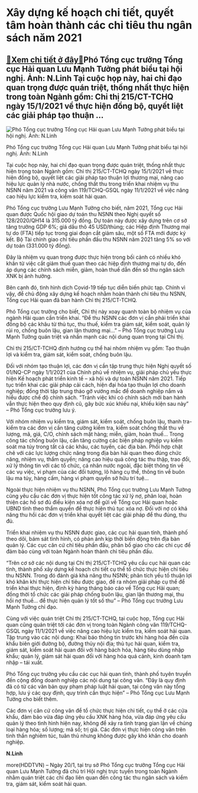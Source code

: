 Xây dựng kế hoạch chi tiết, quyết tâm hoàn thành các chỉ tiêu thu ngân sách năm 2021
====================================================================================

[:gift:Xem chi tiết ở đây:gift:](https://hddtvn.com/xay-dung-ke-hoach-chi-tiet-quyet-tam-hoan-thanh-cac-chi-tieu-thu-ngan-sach-nam-2021/)Phó Tổng cục trưởng Tổng cục Hải quan Lưu Mạnh Tưởng phát biểu tại hội nghị. Ảnh: N.Linh Tại cuộc họp này, hai chỉ đạo quan trọng được quán triệt, thống nhất thực hiện trong toàn Ngành gồm: Chỉ thị 215/CT-TCHQ ngày 15/1/2021 về thực hiện đồng bộ, quyết liệt các giải pháp tạo thuận …
-------------------------------------------------------------------------------------------------------------------------------------------------------------------------------------------------------------------------------------------------------------------------------------------





![Phó Tổng cục trưởng Tổng cục Hải quan Lưu Mạnh Tưởng phát biểu tại hội nghị. Ảnh: N.Linh](https://hddtvn.com/wp-content/uploads/2021/01/5547_IMG_9125.jpg "Phó Tổng cục trưởng Tổng cục Hải quan Lưu Mạnh Tưởng phát biểu tại hội nghị. Ảnh: N.Linh")


Phó Tổng cục trưởng Tổng cục Hải quan Lưu Mạnh Tưởng phát biểu tại hội nghị. Ảnh: N.Linh



Tại cuộc họp này, hai chỉ đạo quan trọng được quán triệt, thống nhất thực hiện trong toàn Ngành gồm: Chỉ thị 215/CT-TCHQ ngày 15/1/2021 về thực hiện đồng bộ, quyết liệt các giải pháp tạo thuận lợi thương mại, nâng cao hiệu lực quản lý nhà nước, chống thất thu trong triển khai nhiệm vụ thu NSNN năm 2021 và công văn 119/TCHQ-GSQL ngày 11/1/2021 về việc nâng cao hiệu lực kiểm tra, kiểm soát hải quan.


Phó Tổng cục trưởng Lưu Mạnh Tưởng cho biết, năm 2021, Tổng cục Hải quan được Quốc hội giao dự toán thu NSNN theo Nghị quyết số 128/2020/QH14 là 315.000 tỷ đồng. Dự toán này được xây dựng trên cơ sở tăng trưởng GDP 6%; giá dầu thô 45 USD/thùng; các Hiệp định Thương mại tự do (FTA) tiếp tục trong giai đoạn cắt giảm sâu, một số FTA mới được ký kết. Bộ Tài chính giao chỉ tiêu phấn đấu thu NSNN năm 2021 tăng 5% so với dự toán (331.000 tỷ đồng).


Đây là nhiệm vụ quan trọng được thực hiện trong bối cảnh có nhiều khó khăn từ việc cắt giảm thuế quan theo các hiệp định thương mại tự do, đến áp dụng các chính sách miễn, giảm, hoàn thuế dẫn đến số thu ngân sách XNK bị ảnh hưởng.


Bên cạnh đó, tình hình dịch Covid-19 tiếp tục diễn biến phức tạp. Chính vì vậy, để chủ động xây dựng kế hoạch nhằm hoàn thành chi tiêu thu NSNN, Tổng cục Hải quan đã ban hành Chỉ thị 215/CT-TCHQ.


Phó Tổng cục trưởng cho biết, Chỉ thị này xoay quanh toàn bộ nhiệm vụ của ngành Hải quan cần triển khai. “Để thu NSNN các đơn vị cần phải triển khai đồng bộ các khâu từ thủ tục, thu thuế, kiểm tra giám sát, kiểm soát, quản lý rủi ro, chống buôn lậu, gian lận thương mại…” – Phó Tổng cục trưởng Lưu Mạnh Tưởng quán triệt và nhấn mạnh các nội dung quan trọng tại Chỉ thị.


Chỉ thị 215/CT-TCHQ định hướng cụ thể hai nhóm nhiệm vụ gồm: Tạo thuận lợi và kiểm tra, giám sát, kiểm soát, chống buôn lậu.


Đối với nhóm tạo thuận lợi, các đơn vị cần tập trung thực hiện Nghị quyết số 01/NQ-CP ngày 1/1/2021 của Chính phủ về nhiệm vụ, giải pháp chủ yếu thực hiện Kế hoạch phát triển kinh tế – xã hội và dự toán NSNN năm 2021. Tiếp tục triển khai các giải pháp cải cách, hiện đại hóa tạo thuận lợi cho doanh nghiệp; đồng thời tập trung tháo gỡ vướng mắc để doanh nghiệp nắm và hiểu được chế độ chính sách. “Tránh việc khi có chính sách mới ban hành vẫn thực hiện theo quy định cũ, gây bức xúc khiếu nại, khiếu kiện sau này” – Phó Tổng cục trưởng lưu ý.


Với nhóm nhiệm vụ kiểm tra, giám sát, kiểm soát, chống buôn lậu, thanh tra-kiểm tra các đơn vị cần tăng cường kiểm tra, kiểm soát chống thất thu về lượng, mã, giá, C/O, chính sách mặt hàng; miễn, giảm, hoàn thuế… Trong công tác chống buôn lậu, cần tăng cường các biện pháp nghiệp vụ kiểm soát ma túy trong tất cả các khâu, các tuyến, các địa bàn. Phối hợp chặt chẽ với các lực lượng chức năng trong địa bàn hải quan theo đúng chức năng, nhiệm vụ, thẩm quyền; nâng cao hiệu quả công tác thu thập, trao đổi, xử lý thông tin với các tổ chức, cá nhân nước ngoài, đặc biệt thông tin về các vụ việc, vi phạm của các đối tượng, lô hàng cụ thể, thông tin về buôn lậu ma túy, hàng cấm, hàng vi phạm quyền sở hữu trí tuệ…


Ngoài thực hiện nhiệm vụ thu NSNN, Phó Tổng cục trưởng Lưu Mạnh Tưởng cũng yêu cầu các đơn vị thực hiện tốt công tác xử lý nợ, phân loại, hoàn thiện các hồ sơ đủ điều kiện xóa nợ để gửi về Tổng cục Hải quan hoặc UBND tỉnh theo thẩm quyền để thực hiện thủ tục xóa nợ. Đối với nợ có khả năng thu hồi các đơn vị triển khai quyết liệt các giải pháp để thu đúng, thu đủ.


Triển khai nhiệm vụ thu NSNN được giao, các cục hải quan tỉnh, thành phố theo dõi, bám sát tình hình, có phản ánh kịp thời biến động trên địa bàn quản lý. Các cục căn cứ chỉ tiêu phấn đấu, phân bổ giao cho các chi cục để đảm bảo cùng với toàn Ngành hoàn thành chỉ tiêu phấn đấu.


“Trên cơ sở các nội dung tại Chỉ thị 215/CT-TCHQ yêu cầu cục hải quan các tỉnh, thành phố xây dựng kế hoạch chi tiết cụ thể tổ chức thực hiện chỉ tiêu thu NSNN. Trong đó đánh giá khả năng thu NSNN; phân tích yếu tố thuận lợi khó khăn khi thực hiện chỉ tiêu được giao, đề ra nhóm giải pháp cụ thể để triển khai thực hiện, định kỳ hàng tháng báo cáo về Tổng cục Hải quan; đồng thời tổ chức các giải pháp chống buôn lậu, gian lận thương mại, thu hồi nợ thuế… để thực hiện quản lý tốt số thu” – Phó Tổng cục trưởng Lưu Mạnh Tưởng chỉ đạo.


Cùng với việc quán triệt Chỉ thị 215/CT-TCHQ, tại cuộc họp, Tổng cục Hải quan cũng quán triệt tới các đơn vị trong toàn Ngành công văn 119/TCHQ-GSQL ngày 11/1/2021 về việc nâng cao hiệu lực kiểm tra, kiểm soát hải quan. Tập trung vào các nội dung: Khai báo thông tin trước khi hàng hóa đến cửa khẩu biên giới đường bộ, đường thủy nội địa; thủ tục hải quan, kiểm tra, giám sát, kiểm soát hải quan đối với hàng bách hóa, hàng tiêu dùng nhập khẩu; quản lý, giám sát hải quan đối với hàng hóa quá cảnh, kinh doanh tạm nhập – tái xuất.


Phó Tổng cục trưởng yêu cầu các cục hải quan tỉnh, thành phố tuyên truyền đến cộng đồng doanh nghiệp các nội dung tại công văn. “Đây là quy định đã có từ các văn bản quy phạm pháp luật hải quan, tại công văn này tổng hợp, lưu ý các quy định, quy trình cần thực hiện” – Phó Tổng cục Lưu Mạnh Tưởng cho biết thêm.


Các đơn vị căn cứ công văn để tổ chức thực hiện chi tiết, cụ thể ở các cửa khẩu, đảm bảo vừa đáp ứng yêu cầu XNK hàng hóa, vừa đáp ứng yêu cầu quản lý theo tình hình hiện nay, không để xảy ra tình trạng gian lận về chủng loại hàng hóa; số lượng; mã số; trị giá. Các đơn vị thực hiện công văn trên tinh thần nghiêm túc, tuân thủ nhưng không được gây khó khăn cho doanh nghiệp.




**N.Linh**



more(HDDTVN) – Ngày 20/1, tại trụ sở Phó Tổng cục trưởng Tổng cục Hải quan Lưu Mạnh Tưởng đã chủ trì Hội nghị trực tuyến trong toàn Ngành nhằm quán triệt các chỉ đạo liên quan đến công tác thu ngân sách và kiểm tra, giám sát, kiểm soát hải quan.

